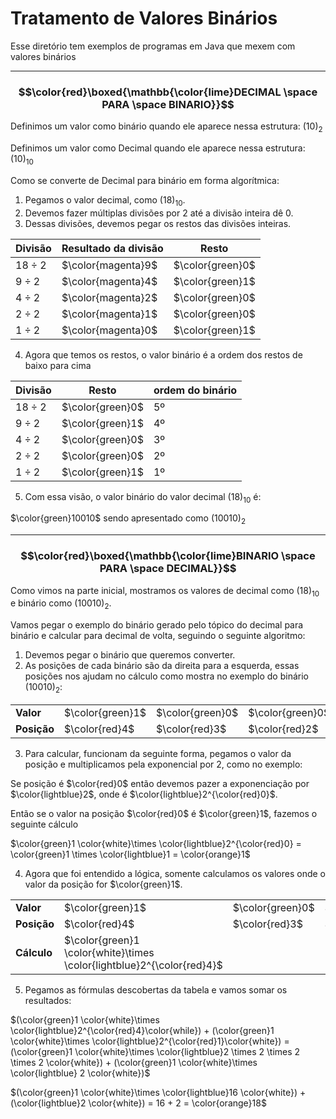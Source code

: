 # Tratamento de Valores Binários

Esse diretório tem exemplos de programas em Java que mexem com valores binários

---

### $$\color{red}\boxed{\mathbb{\color{lime}DECIMAL \space PARA \space BINARIO}}$$

Definimos um valor como binário quando ele aparece nessa estrutura: $(10)_2$

Definimos um valor como Decimal quando ele aparece nessa estrutura: $(10)_{10}$

Como se converte de Decimal para binário em forma algorítmica:

1) Pegamos o valor decimal, como $(18)_{10}$.
2) Devemos fazer múltiplas divisões por 2 até a divisão inteira dê 0.
3) Dessas divisões, devemos pegar os restos das divisões inteiras.

|Divisão|Resultado da divisão|Resto|
|---|---|---|
$18 \div 2$|$\color{magenta}9$|$\color{green}0$
$9 \div 2$|$\color{magenta}4$|$\color{green}1$
$4 \div 2$|$\color{magenta}2$|$\color{green}0$
$2 \div 2$|$\color{magenta}1$|$\color{green}0$
$1 \div 2$|$\color{magenta}0$|$\color{green}1$

4) Agora que temos os restos, o valor binário é a ordem dos restos de baixo para cima

|Divisão|Resto|ordem do binário
|---|---|---|
$18 \div 2$|$\color{green}0$|5º
$9 \div 2$|$\color{green}1$|4º
$4 \div 2$|$\color{green}0$|3º
$2 \div 2$|$\color{green}0$|2º
$1 \div 2$|$\color{green}1$|1º

5) Com essa visão, o valor binário do valor decimal $(18)_{10}$ é:

$\color{green}10010$ sendo apresentado como $(10010)_2$

--- 

### $$\color{red}\boxed{\mathbb{\color{lime}BINARIO \space PARA \space DECIMAL}}$$

Como vimos na parte inicial, mostramos os valores de decimal como $(18)_{10}$ e binário como $(10010)_2$.

Vamos pegar o exemplo do binário gerado pelo tópico do decimal para binário e calcular para decimal de volta, seguindo o seguinte algoritmo:

1) Devemos pegar o binário que queremos converter.
2) As posições de cada binário são da direita para a esquerda, essas posições nos ajudam no cálculo como mostra no exemplo do binário $(10010)_2$:

|||||||
|---|---|---|---|---|---|
**Valor**|$\color{green}1$|$\color{green}0$|$\color{green}0$|$\color{green}1$|$\color{green}0$
**Posição**|$\color{red}4$|$\color{red}3$|$\color{red}2$|$\color{red}1$|$\color{red}0$

3) Para calcular, funcionam da seguinte forma, pegamos o valor da posição e multiplicamos pela exponencial por 2, como no exemplo:

Se posição é $\color{red}0$ então devemos pazer a exponenciação por $\color{lightblue}2$, onde é $\color{lightblue}2^{\color{red}0}$.

Então se o valor na posição $\color{red}0$ é $\color{green}1$, fazemos o seguinte cálculo

$\color{green}1 \color{white}\times \color{lightblue}2^{\color{red}0} = \color{green}1 \times \color{lightblue}1 = \color{orange}1$

4) Agora que foi entendido a lógica, somente calculamos os valores onde o valor da posição for $\color{green}1$.

|||||||
|---|---|---|---|---|---|
**Valor**|$\color{green}1$|$\color{green}0$|$\color{green}0$|$\color{green}1$|$\color{green}0$
**Posição**|$\color{red}4$|$\color{red}3$|$\color{red}2$|$\color{red}1$|$\color{red}0$
**Cálculo**|$\color{green}1 \color{white}\times \color{lightblue}2^{\color{red}4}$|||$\color{green}1 \color{white}\times \color{lightblue}2^{\color{red}1}$|

5) Pegamos as fórmulas descobertas da tabela e vamos somar os resultados:

$(\color{green}1 \color{white}\times \color{lightblue}2^{\color{red}4}\color{while}) + (\color{green}1 \color{white}\times \color{lightblue}2^{\color{red}1}\color{white}) = (\color{green}1 \color{white}\times \color{lightblue}2 \times 2 \times 2 \times 2 \color{white}) + (\color{green}1 \color{white}\times \color{lightblue} 2 \color{white})$

$(\color{green}1 \color{white}\times \color{lightblue}16 \color{white}) + (\color{lightblue}2 \color{white}) = 16 + 2 = \color{orange}18$
